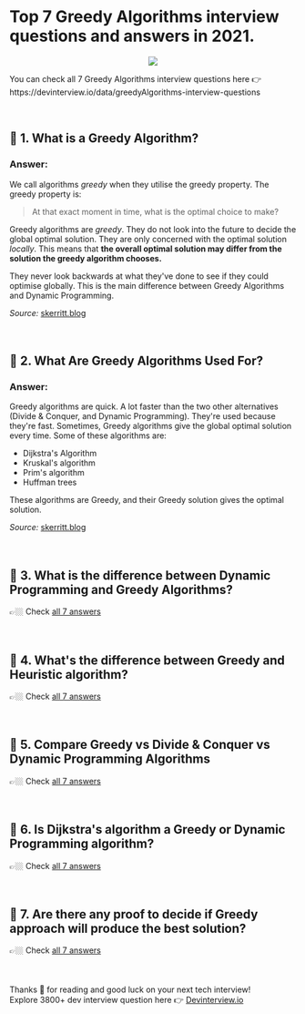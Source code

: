 <div data-v-5e9078c0="" data-v-b06dc010="" class="QuestionsList"><div data-v-5e9078c0=""><h1 data-v-5e9078c0="">
      Top 7 Greedy Algorithms interview
      questions and answers in 2021.
    </h1> <p data-v-5e9078c0="" align="center"><a data-v-5e9078c0="" href="https://devinterview.io/"><img data-v-5e9078c0="" src="https://source.unsplash.com/collection/52661698/700x350"></a></p> <p data-v-5e9078c0="">
      You can check all
      7
      Greedy Algorithms interview questions here 👉
      https://devinterview.io/data/greedyAlgorithms-interview-questions
    </p> <br data-v-5e9078c0=""> <div data-v-5e9078c0="" class="unit"><div><h2>🔹 1. What is a Greedy Algorithm?</h2></div> <div><h3>Answer:</h3> <div class="answer"><div><div><div class="AnswerBody"><p>We call algorithms <em>greedy</em> when they utilise the greedy property. The greedy property is:</p><blockquote><p>At that exact moment in time, what is the optimal choice to make?</p></blockquote><p>Greedy algorithms are <em>greedy</em>. They do not look into the future to decide the global optimal solution. They are only concerned with the optimal solution <em>locally</em>. This means that <strong>the overall optimal solution may differ from the solution the greedy algorithm chooses.</strong></p><p>They never look backwards at what they've done to see if they could optimise globally. This is the main difference between Greedy Algorithms and Dynamic Programming.</p></div></div><div class="row my-2"><div><span><i>Source:</i>&nbsp;<span><a href="https://skerritt.blog/greedy-algorithms/" rel="noreferrer" target="_blank" title="What is a Greedy Algorithm? Interview Questions Source To Answer">skerritt.blog</a></span></span>&nbsp; &nbsp;</div></div></div></div></div> <br><br></div><div data-v-5e9078c0="" class="unit"><div><h2>🔹 2. What Are Greedy Algorithms Used For?</h2></div> <div><h3>Answer:</h3> <div class="answer"><div><div><div class="AnswerBody"><p>Greedy algorithms are quick. A lot faster than the two other alternatives (Divide &amp; Conquer, and Dynamic Programming). They're used because they're fast. Sometimes, Greedy algorithms give the global optimal solution every time. Some of these algorithms are:</p><ul><li>Dijkstra's Algorithm</li><li>Kruskal's algorithm</li><li>Prim's algorithm</li><li>Huffman trees</li></ul><p>These algorithms are Greedy, and their Greedy solution gives the optimal solution.</p></div></div><div class="row my-2"><div><span><i>Source:</i>&nbsp;<span><a href="https://skerritt.blog/" rel="noreferrer" target="_blank" title="What Are Greedy Algorithms Used For? Interview Questions Source To Answer">skerritt.blog</a></span></span>&nbsp; &nbsp;</div></div></div></div></div> <br><br></div><div data-v-5e9078c0="" class="unit"><div><h2>🔹 3. What is the difference between Dynamic Programming and Greedy Algorithms?</h2></div> <div>
    👉🏼 Check
    <a href="https://devinterview.io/data/greedyAlgorithms-interview-questions">all 7 answers</a></div> <br><br></div><div data-v-5e9078c0="" class="unit"><div><h2>🔹 4. What's the difference between Greedy and Heuristic algorithm?</h2></div> <div>
    👉🏼 Check
    <a href="https://devinterview.io/data/greedyAlgorithms-interview-questions">all 7 answers</a></div> <br><br></div><div data-v-5e9078c0="" class="unit"><div><h2>🔹 5. Compare Greedy vs Divide &amp; Conquer vs Dynamic Programming Algorithms</h2></div> <div>
    👉🏼 Check
    <a href="https://devinterview.io/data/greedyAlgorithms-interview-questions">all 7 answers</a></div> <br><br></div><div data-v-5e9078c0="" class="unit"><div><h2>🔹 6. Is Dijkstra's algorithm a Greedy or Dynamic Programming algorithm?</h2></div> <div>
    👉🏼 Check
    <a href="https://devinterview.io/data/greedyAlgorithms-interview-questions">all 7 answers</a></div> <br><br></div><div data-v-5e9078c0="" class="unit"><div><h2>🔹 7. Are there any proof to decide if Greedy approach will produce the best solution?</h2></div> <div>
    👉🏼 Check
    <a href="https://devinterview.io/data/greedyAlgorithms-interview-questions">all 7 answers</a></div> <br><br></div> <div data-v-5e9078c0="" class="end"></div> <br data-v-5e9078c0="">
    Thanks 🙌 for reading and good luck on your next tech interview!
    <br data-v-5e9078c0="">
    Explore 3800+ dev interview question here 👉
    <a data-v-5e9078c0="" href="https://devinterview.io/">Devinterview.io</a></div> <!----></div>
